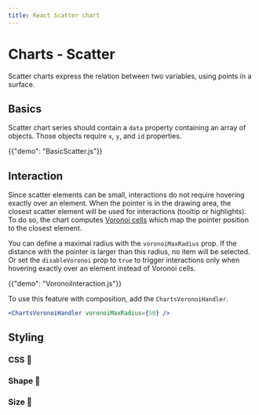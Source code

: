 ```yaml
---
title: React Scatter chart
---
```


# Charts - Scatter

<p class="description">Scatter charts express the relation between two variables, using points in a surface.</p>

## Basics

Scatter chart series should contain a `data` property containing an array of objects.
Those objects require `x`, `y`, and `id` properties.

{{"demo": "BasicScatter.js"}}

## Interaction

Since scatter elements can be small, interactions do not require hovering exactly over an element.
When the pointer is in the drawing area, the closest scatter element will be used for interactions (tooltip or highlights).
To do so, the chart computes [Voronoi cells](https://en.wikipedia.org/wiki/Voronoi_diagram) which map the pointer position to the closest element.

You can define a maximal radius with the `voronoiMaxRadius` prop.
If the distance with the pointer is larger than this radius, no item will be selected.
Or set the `disableVoronoi` prop to `true` to trigger interactions only when hovering exactly over an element instead of Voronoi cells.

{{"demo": "VoronoiInteraction.js"}}

To use this feature with composition, add the `ChartsVoronoiHandler`.

```jsx
<ChartsVoronoiHandler voronoiMaxRadius={50} />
```

## Styling

### CSS 🚧

### Shape 🚧

### Size 🚧
